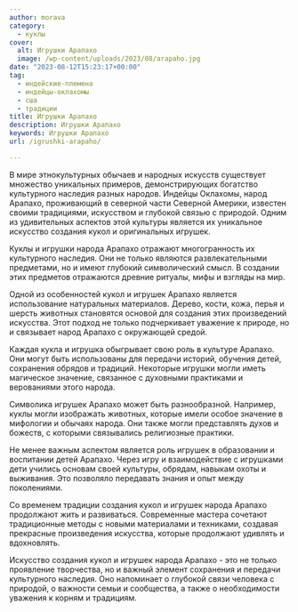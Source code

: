 ```yaml
---
author: morava
category:
  - куклы
cover:
  alt: Игрушки Арапахо
  image: /wp-content/uploads/2023/08/arapaho.jpg
date: "2023-08-12T15:23:17+00:00"
tag:
  - индейские-племена
  - индейцы-оклахомы
  - сша
  - традиции
title: Игрушки Арапахо
description: Игрушки Арапахо
keywords: Игрушки Арапахо
url: /igrushki-arapaho/

---
```

В мире этнокультурных обычаев и народных искусств существует множество уникальных примеров, демонстрирующих богатство культурного наследия разных народов. Индейцы Оклахомы, народ Арапахо, проживающий в северной части Северной Америки, известен своими традициями, искусством и глубокой связью с природой. Одним из удивительных аспектов этой культуры является их уникальное искусство создания кукол и оригинальных игрушек.

Куклы и игрушки народа Арапахо отражают многогранность их культурного наследия. Они не только являются развлекательными предметами, но и имеют глубокий символический смысл. В создании этих предметов отражаются древние ритуалы, мифы и взгляды на мир.

Одной из особенностей кукол и игрушек Арапахо является использование натуральных материалов. Дерево, кости, кожа, перья и шерсть животных становятся основой для создания этих произведений искусства. Этот подход не только подчеркивает уважение к природе, но и связывает народ Арапахо с окружающей средой.

Каждая кукла и игрушка обыгрывает свою роль в культуре Арапахо. Они могут быть использованы для передачи историй, обучения детей, сохранения обрядов и традиций. Некоторые игрушки могли иметь магическое значение, связанное с духовными практиками и верованиями этого народа.

Символика игрушек Арапахо может быть разнообразной. Например, куклы могли изображать животных, которые имели особое значение в мифологии и обычаях народа. Они также могли представлять духов и божеств, с которыми связывались религиозные практики.

Не менее важным аспектом является роль игрушек в образовании и воспитании детей Арапахо. Через игру и взаимодействие с игрушками дети учились основам своей культуры, обрядам, навыкам охоты и выживания. Это позволяло передавать знания и опыт между поколениями.

Со временем традиции создания кукол и игрушек народа Арапахо продолжают жить и развиваться. Современные мастера сочетают традиционные методы с новыми материалами и техниками, создавая прекрасные произведения искусства, которые продолжают удивлять и вдохновлять.

Искусство создания кукол и игрушек народа Арапахо \- это не только проявление творчества, но и важный элемент сохранения и передачи культурного наследия. Оно напоминает о глубокой связи человека с природой, о важности семьи и сообщества, а также о необходимости уважения к корням и традициям.
